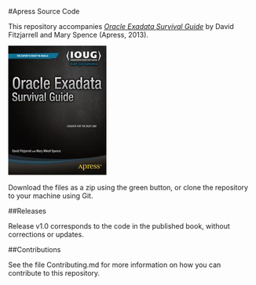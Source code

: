 #Apress Source Code

This repository accompanies [*Oracle Exadata Survival Guide*](http://www.apress.com/9781430260103) by David Fitzjarrell and Mary Spence (Apress, 2013).

![Cover image](9781430260103.jpg)

Download the files as a zip using the green button, or clone the repository to your machine using Git.

##Releases

Release v1.0 corresponds to the code in the published book, without corrections or updates.

##Contributions

See the file Contributing.md for more information on how you can contribute to this repository.
